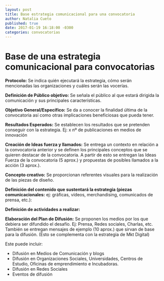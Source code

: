 ```yaml
---
layout: post
title: Base estrategia comunicacional para una convocatoria
author: Natalia Cueto
published: true
date: 2017-01-19 16:18:00 -0300
categories: convocatorias
---
```

# Base de una estrategia comunicacional para convocatorias

**Protocolo:**
Se indica quién ejecutará la estrategia, cómo serán mencionadas las organizaciones y cuáles serán las vocerías.

**Definición de Público objetivo:**
Se señala el público al que estará dirigida la comunicación y sus principales características.

**Objetivo General/Específico:**
Se da a conocer la finalidad última de la convocatoria así como otras implicaciones beneficiosas que pueda tener.

**Resultados Esperados:**
Se establecen los resultados que se pretenden conseguir con la estrategia. Ej: x nº de publicaciones en medios de innovación

**Creación de Ideas fuerza y llamados:**
Se entrega un contexto en relación a la convocatoria anterior y se definen los principales conceptos que se quieren destacar de la convocatoria. A partir de esto se entregan las Ideas Fuerza de la convocatoria (5 aprox.) y propuestas de posibles llamados a la acción (3 aprox.).

**Concepto creativo:**
Se proporcionan referentes visuales para la realización de las piezas de diseño.
 
**Definición del contenido que sustentará la estrategia (piezas comunicacionales:**
 ej: gráficas, vídeos, merchandising, comunicados de prensa, etc.):

**Definición de actividades a realizar:**

**Elaboración del Plan de Difusión:**
Se proponen los medios por los que debiera ser difundido el desafío. Ej: Prensa, Redes sociales, Charlas, etc. También se entregan mensajes de ejemplo (10 aprox.) que sirvan de base para la difusión. (Esto se complementa con la estrategia de Mkt Digital)

Este puede incluir:
- Difusión en Medios de Comunicación y blogs
- Difusión en  Organizaciones Sociales, Universidades, Centros de Estudio,  Oficinas de emprendimiento e Incubadoras.
- Difusión en Redes Sociales
- Eventos de difusión

